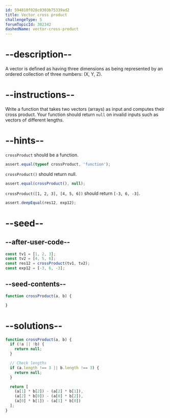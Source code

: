```yaml
---
id: 594810f028c0303b75339ad2
title: Vector cross product
challengeType: 5
forumTopicId: 302342
dashedName: vector-cross-product
---
```


# --description--

A vector is defined as having three dimensions as being represented by an ordered collection of three numbers: (X, Y, Z).

# --instructions--

Write a function that takes two vectors (arrays) as input and computes their cross product. Your function should return `null` on invalid inputs such as vectors of different lengths.

# --hints--

`crossProduct` should be a function.

```js
assert.equal(typeof crossProduct, 'function');
```

`crossProduct()` should return null.

```js
assert.equal(crossProduct(), null);
```

`crossProduct([1, 2, 3], [4, 5, 6])` should return `[-3, 6, -3]`.

```js
assert.deepEqual(res12, exp12);
```

# --seed--

## --after-user-code--

```js
const tv1 = [1, 2, 3];
const tv2 = [4, 5, 6];
const res12 = crossProduct(tv1, tv2);
const exp12 = [-3, 6, -3];
```

## --seed-contents--

```js
function crossProduct(a, b) {

}
```

# --solutions--

```js
function crossProduct(a, b) {
  if (!a || !b) {
    return null;
  }

  // Check lengths
  if (a.length !== 3 || b.length !== 3) {
    return null;
  }

  return [
    (a[1] * b[2]) - (a[2] * b[1]),
    (a[2] * b[0]) - (a[0] * b[2]),
    (a[0] * b[1]) - (a[1] * b[0])
  ];
}
```
